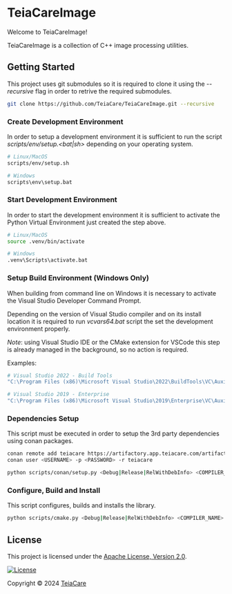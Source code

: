 # TeiaCareImage

Welcome to TeiaCareImage!

TeiaCareImage is a collection of C++ image processing utilities.

## Getting Started

This project uses git submodules so it is required to clone it using the *--recursive* flag in order to retrive the required submodules.

```bash
git clone https://github.com/TeiaCare/TeiaCareImage.git --recursive
```

### Create Development Environment
In order to setup a development environment it is sufficient to run the script *scripts/env/setup.<bat|sh>* depending on your operating system.

```bash
# Linux/MacOS
scripts/env/setup.sh

# Windows
scripts\env\setup.bat
```

### Start Development Environment
In order to start the development environment it is sufficient to activate the Python Virtual Environment just created the step above.

```bash
# Linux/MacOS
source .venv/bin/activate

# Windows
.venv\Scripts\activate.bat
```

### Setup Build Environment (Windows Only)
When building from command line on Windows it is necessary to activate the Visual Studio Developer Command Prompt.

Depending on the version of Visual Studio compiler and on its install location it is required to run *vcvars64.bat* script the set the development environment properly.

*Note*: using Visual Studio IDE or the CMake extension for VSCode this step is already managed in the background, so no action is required.

Examples:

```bash
# Visual Studio 2022 - Build Tools
"C:\Program Files (x86)\Microsoft Visual Studio\2022\BuildTools\VC\Auxiliary\Build\vcvars64.bat"

# Visual Studio 2019 - Enterprise
"C:\Program Files (x86)\Microsoft Visual Studio\2019\Enterprise\VC\Auxiliary\Build\vcvars64.bat"
```

### Dependencies Setup
This script must be executed in order to setup the 3rd party dependencies using conan packages.
```bash
conan remote add teiacare https://artifactory.app.teiacare.com/artifactory/api/conan/teiacare --insert 0 --force
conan user <USERNAME> -p <PASSWORD> -r teiacare

python scripts/conan/setup.py <Debug|Release|RelWithDebInfo> <COMPILER_NAME> <COMPILER_VERSION>
```

### Configure, Build and Install
This script configures, builds and installs the library.
```bash
python scripts/cmake.py <Debug|Release|RelWithDebInfo> <COMPILER_NAME> <COMPILER_VERSION>
```

## License

This project is licensed under the [Apache License, Version 2.0](./LICENSE).

[![License](https://img.shields.io/badge/License-Apache_v2-blue)](./LICENSE)

Copyright © 2024 [TeiaCare](https://teiacare.com/)
